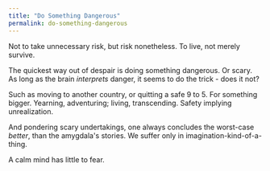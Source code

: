 ```yaml
---
title: "Do Something Dangerous"
permalink: do-something-dangerous
---
```


Not to take unnecessary risk, but risk nonetheless. To live, not merely survive.

The quickest way out of despair is doing something dangerous. Or scary. As long as the brain *interprets* danger, it seems to do the trick - does it not?

Such as moving to another country, or quitting a safe 9 to 5. For something bigger. Yearning, adventuring; living, transcending. Safety implying unrealization.

And pondering scary undertakings, one always concludes the worst-case _better_, than the amygdala's stories. We suffer only in imagination-kind-of-a-thing.

A calm mind has little to fear.
